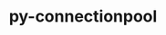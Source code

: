 ---
title: "py-connectionpool"
layout: cache
categories: [package, develop]
meta: {"compilers": ["gcc@=7.3.1"], "num_specs": 8, "num_specs_by_stack": {"aws-isc": 4, "aws-isc-aarch64": 4, "root": 8}, "oss": ["amzn2"], "platforms": ["linux"], "stacks": ["aws-isc", "aws-isc-aarch64", "root"], "targets": ["aarch64", "x86_64_v3"], "versions": ["0.0.3"]}
spec_details: [{"compiler": "gcc@=7.3.1", "hash": "7fd2w2glsohynqnpesq4n7benhe4pjey", "os": "amzn2", "platform": "linux", "size": "-", "stacks": ["aws-isc-aarch64", "root"], "tarball": "https://binaries.spack.io/develop/build_cache/linux-amzn2-aarch64/gcc-7.3.1/py-connectionpool-0.0.3/linux-amzn2-aarch64-gcc-7.3.1-py-connectionpool-0.0.3-7fd2w2glsohynqnpesq4n7benhe4pjey.spack", "target": "aarch64", "variants": ["build_system=python_pip"], "versions": ["0.0.3"]}, {"compiler": "gcc@=7.3.1", "hash": "dmfe3pkigmlu5edgy35drg66jfgthfdw", "os": "amzn2", "platform": "linux", "size": "-", "stacks": ["aws-isc-aarch64", "root"], "tarball": "https://binaries.spack.io/develop/build_cache/linux-amzn2-aarch64/gcc-7.3.1/py-connectionpool-0.0.3/linux-amzn2-aarch64-gcc-7.3.1-py-connectionpool-0.0.3-dmfe3pkigmlu5edgy35drg66jfgthfdw.spack", "target": "aarch64", "variants": ["build_system=python_pip"], "versions": ["0.0.3"]}, {"compiler": "gcc@=7.3.1", "hash": "ibib4etdv7awslv43urca7szymqn6apo", "os": "amzn2", "platform": "linux", "size": "-", "stacks": ["aws-isc-aarch64", "root"], "tarball": "https://binaries.spack.io/develop/build_cache/linux-amzn2-aarch64/gcc-7.3.1/py-connectionpool-0.0.3/linux-amzn2-aarch64-gcc-7.3.1-py-connectionpool-0.0.3-ibib4etdv7awslv43urca7szymqn6apo.spack", "target": "aarch64", "variants": ["build_system=python_pip"], "versions": ["0.0.3"]}, {"compiler": "gcc@=7.3.1", "hash": "phjhr6ukutdv5jp7id2oczh34bymlbmn", "os": "amzn2", "platform": "linux", "size": "-", "stacks": ["aws-isc-aarch64", "root"], "tarball": "https://binaries.spack.io/develop/build_cache/linux-amzn2-aarch64/gcc-7.3.1/py-connectionpool-0.0.3/linux-amzn2-aarch64-gcc-7.3.1-py-connectionpool-0.0.3-phjhr6ukutdv5jp7id2oczh34bymlbmn.spack", "target": "aarch64", "variants": ["build_system=python_pip"], "versions": ["0.0.3"]}, {"compiler": "gcc@=7.3.1", "hash": "3zh6qu3drcbhkeyzwwhravu3yz5muvc5", "os": "amzn2", "platform": "linux", "size": "-", "stacks": ["aws-isc", "root"], "tarball": "https://binaries.spack.io/develop/build_cache/linux-amzn2-x86_64_v3/gcc-7.3.1/py-connectionpool-0.0.3/linux-amzn2-x86_64_v3-gcc-7.3.1-py-connectionpool-0.0.3-3zh6qu3drcbhkeyzwwhravu3yz5muvc5.spack", "target": "x86_64_v3", "variants": ["build_system=python_pip"], "versions": ["0.0.3"]}, {"compiler": "gcc@=7.3.1", "hash": "ne2uykyfa5budqw4i2tecybmizaahxc4", "os": "amzn2", "platform": "linux", "size": "-", "stacks": ["aws-isc", "root"], "tarball": "https://binaries.spack.io/develop/build_cache/linux-amzn2-x86_64_v3/gcc-7.3.1/py-connectionpool-0.0.3/linux-amzn2-x86_64_v3-gcc-7.3.1-py-connectionpool-0.0.3-ne2uykyfa5budqw4i2tecybmizaahxc4.spack", "target": "x86_64_v3", "variants": ["build_system=python_pip"], "versions": ["0.0.3"]}, {"compiler": "gcc@=7.3.1", "hash": "rm3mo5zz7vg45ao7h6dyda7cexxgdhsn", "os": "amzn2", "platform": "linux", "size": "-", "stacks": ["aws-isc", "root"], "tarball": "https://binaries.spack.io/develop/build_cache/linux-amzn2-x86_64_v3/gcc-7.3.1/py-connectionpool-0.0.3/linux-amzn2-x86_64_v3-gcc-7.3.1-py-connectionpool-0.0.3-rm3mo5zz7vg45ao7h6dyda7cexxgdhsn.spack", "target": "x86_64_v3", "variants": ["build_system=python_pip"], "versions": ["0.0.3"]}, {"compiler": "gcc@=7.3.1", "hash": "sair63qugdz7nnt6n4s53azlpjn5cjtg", "os": "amzn2", "platform": "linux", "size": "-", "stacks": ["aws-isc", "root"], "tarball": "https://binaries.spack.io/develop/build_cache/linux-amzn2-x86_64_v3/gcc-7.3.1/py-connectionpool-0.0.3/linux-amzn2-x86_64_v3-gcc-7.3.1-py-connectionpool-0.0.3-sair63qugdz7nnt6n4s53azlpjn5cjtg.spack", "target": "x86_64_v3", "variants": ["build_system=python_pip"], "versions": ["0.0.3"]}]
---